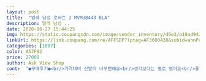 ```yaml
---
layout: post 
title:  "밀레 남성 로바트 2 MVMUB443 BLA" 
description: 밀레 남성 ..
date: 2020-06-27 15:44:25 
img: https://static.coupangcdn.com/image/vendor_inventory/d6e3/b19ad94290330c2d73a0ab1f2dd12548cdb90529339b3501e8f77c90e6a6.jpg 
linkUrl: https://link.coupang.com/re/AFFSDP?lptag=AF3600438&subid=ahnPublicAsk&pageKey=1551009297&itemId=2653912079&vendorItemId=70644673545&traceid=V0-113-9821aaead8d8a504 
categories: [1007] 
color: A57F92 
price: 27000 
author: Ask View Shop 
cont:  "●구매후기●<br/>가격대비 신발이 너무편해요<br/>생각보다는 별로 였어요<br/>좋아요 ᆢ 좋은상품 저렴하게 주셔서<br/>" 
---
```


